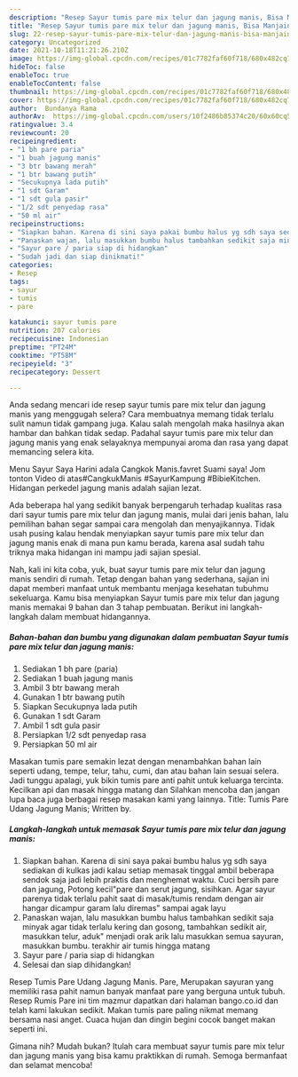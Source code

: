 ```yaml
---
description: "Resep Sayur tumis pare mix telur dan jagung manis, Bisa Manjain Lidah"
title: "Resep Sayur tumis pare mix telur dan jagung manis, Bisa Manjain Lidah"
slug: 22-resep-sayur-tumis-pare-mix-telur-dan-jagung-manis-bisa-manjain-lidah
category: Uncategorized
date: 2021-10-18T11:21:26.210Z
image: https://img-global.cpcdn.com/recipes/01c7782faf60f718/680x482cq70/sayur-tumis-pare-mix-telur-dan-jagung-manis-foto-resep-utama.jpg
hideToc: false
enableToc: true
enableTocContent: false
thumbnail: https://img-global.cpcdn.com/recipes/01c7782faf60f718/680x482cq70/sayur-tumis-pare-mix-telur-dan-jagung-manis-foto-resep-utama.jpg
cover: https://img-global.cpcdn.com/recipes/01c7782faf60f718/680x482cq70/sayur-tumis-pare-mix-telur-dan-jagung-manis-foto-resep-utama.jpg
author:  Bundanya Rama
authorAv:  https://img-global.cpcdn.com/users/10f2486b85374c20/60x60cq50/avatar.jpg
ratingvalue: 3.4
reviewcount: 20
recipeingredient:
- "1 bh pare paria"
- "1 buah jagung manis"
- "3 btr bawang merah"
- "1 btr bawang putih"
- "Secukupnya lada putih"
- "1 sdt Garam"
- "1 sdt gula pasir"
- "1/2 sdt penyedap rasa"
- "50 ml air"
recipeinstructions:
- "Siapkan bahan. Karena di sini saya pakai bumbu halus yg sdh saya sediakan di kulkas jadi kalau setiap memasak tinggal ambil beberapa sendok saja jadi lebih praktis dan menghemat waktu. Cuci bersih pare dan jagung, Potong kecil&#34;pare dan serut jagung, sisihkan. Agar sayur parenya tidak terlalu pahit saat di masak/tumis rendam dengan air hangar dicampur garam lalu diremas&#34; sampai agak layu"
- "Panaskan wajan, lalu masukkan bumbu halus tambahkan sedikit saja minyak agar tidak terlalu kering dan gosong, tambahkan sedikit air, masukkan telur, aduk&#34; menjadi orak arik lalu masukkan semua sayuran, masukkan bumbu. terakhir air tumis hingga matang"
- "Sayur pare / paria siap di hidangkan"
- "Sudah jadi dan siap dinikmati!"
categories:
- Resep
tags:
- sayur
- tumis
- pare

katakunci: sayur tumis pare 
nutrition: 207 calories
recipecuisine: Indonesian
preptime: "PT24M"
cooktime: "PT58M"
recipeyield: "3"
recipecategory: Dessert

---
```



Anda sedang mencari ide resep sayur tumis pare mix telur dan jagung manis yang menggugah selera? Cara membuatnya memang tidak terlalu sulit namun tidak gampang juga. Kalau salah mengolah maka hasilnya akan hambar dan bahkan tidak sedap. Padahal sayur tumis pare mix telur dan jagung manis yang enak selayaknya mempunyai aroma dan rasa yang dapat memancing selera kita.


Menu Sayur Saya Harini adala Cangkok Manis.favret Suami saya! Jom tonton Video di atas#CangkukManis #SayurKampung #BibieKitchen. Hidangan perkedel jagung manis adalah sajian lezat.

Ada beberapa hal yang sedikit banyak berpengaruh terhadap kualitas rasa dari sayur tumis pare mix telur dan jagung manis, mulai dari jenis bahan, lalu pemilihan bahan segar sampai cara mengolah dan menyajikannya. Tidak usah pusing kalau hendak menyiapkan sayur tumis pare mix telur dan jagung manis enak di mana pun kamu berada, karena asal sudah tahu triknya maka hidangan ini mampu jadi sajian spesial.


Nah, kali ini kita coba, yuk, buat sayur tumis pare mix telur dan jagung manis sendiri di rumah. Tetap dengan bahan yang sederhana, sajian ini dapat memberi manfaat untuk membantu menjaga kesehatan tubuhmu sekeluarga. Kamu bisa menyiapkan Sayur tumis pare mix telur dan jagung manis memakai 9 bahan dan 3 tahap pembuatan. Berikut ini langkah-langkah dalam membuat hidangannya.

<!--inarticleads1-->

##### Bahan-bahan dan bumbu yang digunakan dalam pembuatan Sayur tumis pare mix telur dan jagung manis:

1. Sediakan 1 bh pare (paria)
1. Sediakan 1 buah jagung manis
1. Ambil 3 btr bawang merah
1. Gunakan 1 btr bawang putih
1. Siapkan Secukupnya lada putih
1. Gunakan 1 sdt Garam
1. Ambil 1 sdt gula pasir
1. Persiapkan 1/2 sdt penyedap rasa
1. Persiapkan 50 ml air


Masakan tumis pare semakin lezat dengan menambahkan bahan lain seperti udang, tempe, telur, tahu, cumi, dan atau bahan lain sesuai selera. Jadi tunggu apalagi, yuk bikin tumis pare anti pahit untuk keluarga tercinta. Kecilkan api dan masak hingga matang dan Silahkan mencoba dan jangan lupa baca juga berbagai resep masakan kami yang lainnya. Title: Tumis Pare Udang Jagung Manis; Written by. 

<!--inarticleads2-->

##### Langkah-langkah untuk memasak Sayur tumis pare mix telur dan jagung manis:

1. Siapkan bahan. Karena di sini saya pakai bumbu halus yg sdh saya sediakan di kulkas jadi kalau setiap memasak tinggal ambil beberapa sendok saja jadi lebih praktis dan menghemat waktu. Cuci bersih pare dan jagung, Potong kecil&#34;pare dan serut jagung, sisihkan. Agar sayur parenya tidak terlalu pahit saat di masak/tumis rendam dengan air hangar dicampur garam lalu diremas&#34; sampai agak layu
1. Panaskan wajan, lalu masukkan bumbu halus tambahkan sedikit saja minyak agar tidak terlalu kering dan gosong, tambahkan sedikit air, masukkan telur, aduk&#34; menjadi orak arik lalu masukkan semua sayuran, masukkan bumbu. terakhir air tumis hingga matang
1. Sayur pare / paria siap di hidangkan
1. Selesai dan siap dihidangkan!

Resep Tumis Pare Udang Jagung Manis. Pare, Merupakan sayuran yang memiliki rasa pahit namun banyak manfaat pare yang berguna untuk tubuh. Resep Rumis Pare ini tim mazmur dapatkan dari halaman bango.co.id dan telah kami lakukan sedikit. Makan tumis pare paling nikmat memang bersama nasi anget. Cuaca hujan dan dingin begini cocok banget makan seperti ini. 

Gimana nih? Mudah bukan? Itulah cara membuat sayur tumis pare mix telur dan jagung manis yang bisa kamu praktikkan di rumah. Semoga bermanfaat dan selamat mencoba!
